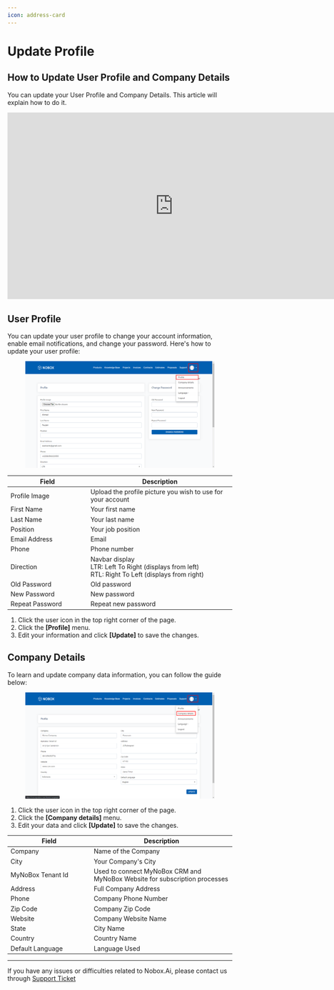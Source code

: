 ```yaml
---
icon: address-card
---
```


# <i class="fa-regular fa-user-edit"></i> Update Profile

## How to Update User Profile and Company Details

You can update your User Profile and Company Details. This article will explain how to do it.

<iframe width="742" height="418" src="https://www.youtube.com/embed/HAihg13T7J8/" title="01. Instalasi NoBox Desktop" frameborder="0" allow="accelerometer; autoplay; clipboard-write; encrypted-media; gyroscope; picture-in-picture; web-share" referrerpolicy="strict-origin-when-cross-origin" allowfullscreen></iframe>

## **User Profile**

You can update your user profile to change your account information, enable email notifications, and change your password. Here's how to update your user profile:

<figure><img src="../../.gitbook/assets/update user profile.png" alt=""><figcaption></figcaption></figure>

<table><thead><tr><th width="165.20001220703125">Field</th><th>Description</th></tr></thead><tbody><tr><td>Profile Image</td><td>Upload the profile picture you wish to use for your account</td></tr><tr><td>First Name</td><td>Your first name</td></tr><tr><td>Last Name</td><td>Your last name</td></tr><tr><td>Position</td><td>Your job position</td></tr><tr><td>Email Address</td><td>Email</td></tr><tr><td>Phone</td><td>Phone number</td></tr><tr><td>Direction</td><td>Navbar display<br>LTR: Left To Right (displays from left)<br>RTL: Right To Left (displays from right)</td></tr><tr><td>Old Password</td><td>Old password</td></tr><tr><td>New Password</td><td>New password</td></tr><tr><td>Repeat Password</td><td>Repeat new password</td></tr></tbody></table>

1. Click the user icon in the top right corner of the page.
2. Click the **\[Profile]** menu.
3. Edit your information and click **\[Update]** to save the changes.

## **Company Details**

To learn and update company data information, you can follow the guide below:

<figure><img src="../../.gitbook/assets/Company Details.png" alt=""><figcaption></figcaption></figure>

1. Click the user icon in the top right corner of the page.
2. Click the **\[Company details]** menu.
3. Edit your data and click **\[Update]** to save the changes.

<table><thead><tr><th width="172.4000244140625">Field</th><th>Description</th></tr></thead><tbody><tr><td>Company</td><td>Name of the Company</td></tr><tr><td>City</td><td>Your Company's City</td></tr><tr><td>MyNoBox Tenant Id</td><td>Used to connect MyNoBox CRM and MyNoBox Website for subscription processes</td></tr><tr><td>Address</td><td>Full Company Address</td></tr><tr><td>Phone</td><td>Company Phone Number</td></tr><tr><td>Zip Code</td><td>Company Zip Code</td></tr><tr><td>Website</td><td>Company Website Name</td></tr><tr><td>State</td><td>City Name</td></tr><tr><td>Country</td><td>Country Name</td></tr><tr><td>Default Language</td><td>Language Used</td></tr></tbody></table>

---

If you have any issues or difficulties related to Nobox.Ai, please contact us through [Support Ticket](https://crm.nobox.ai/clients/tickets)
